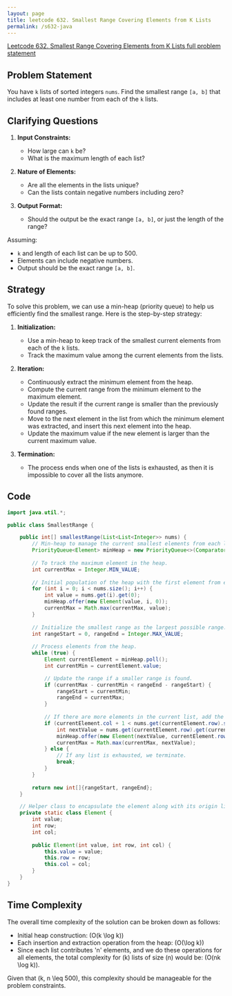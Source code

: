 ```yaml
---
layout: page
title: leetcode 632. Smallest Range Covering Elements from K Lists
permalink: /s632-java
---
```

[Leetcode 632. Smallest Range Covering Elements from K Lists full problem statement](https://algoadvance.github.io/algoadvance/l632)
## Problem Statement

You have `k` lists of sorted integers `nums`. Find the smallest range `[a, b]` that includes at least one number from each of the `k` lists.

## Clarifying Questions

1. **Input Constraints:**
   - How large can `k` be?
   - What is the maximum length of each list?

2. **Nature of Elements:**
   - Are all the elements in the lists unique?
   - Can the lists contain negative numbers including zero?
   
3. **Output Format:**
   - Should the output be the exact range `[a, b]`, or just the length of the range?

Assuming:
- `k` and length of each list can be up to 500.
- Elements can include negative numbers.
- Output should be the exact range `[a, b]`.

## Strategy

To solve this problem, we can use a min-heap (priority queue) to help us efficiently find the smallest range. Here is the step-by-step strategy:

1. **Initialization:**
   - Use a min-heap to keep track of the smallest current elements from each of the `k` lists.
   - Track the maximum value among the current elements from the lists.

2. **Iteration:**
   - Continuously extract the minimum element from the heap.
   - Compute the current range from the minimum element to the maximum element.
   - Update the result if the current range is smaller than the previously found ranges.
   - Move to the next element in the list from which the minimum element was extracted, and insert this next element into the heap.
   - Update the maximum value if the new element is larger than the current maximum value.

3. **Termination:**
   - The process ends when one of the lists is exhausted, as then it is impossible to cover all the lists anymore.

## Code

```java
import java.util.*;

public class SmallestRange {

    public int[] smallestRange(List<List<Integer>> nums) {
        // Min-heap to manage the current smallest elements from each list.
        PriorityQueue<Element> minHeap = new PriorityQueue<>(Comparator.comparingInt(e -> e.value));
        
        // To track the maximum element in the heap.
        int currentMax = Integer.MIN_VALUE;
        
        // Initial population of the heap with the first element from each list.
        for (int i = 0; i < nums.size(); i++) {
            int value = nums.get(i).get(0);
            minHeap.offer(new Element(value, i, 0));
            currentMax = Math.max(currentMax, value);
        }
        
        // Initialize the smallest range as the largest possible range.
        int rangeStart = 0, rangeEnd = Integer.MAX_VALUE;
        
        // Process elements from the heap.
        while (true) {
            Element currentElement = minHeap.poll();
            int currentMin = currentElement.value;

            // Update the range if a smaller range is found.
            if (currentMax - currentMin < rangeEnd - rangeStart) {
                rangeStart = currentMin;
                rangeEnd = currentMax;
            }
            
            // If there are more elements in the current list, add the next element to the heap.
            if (currentElement.col + 1 < nums.get(currentElement.row).size()) {
                int nextValue = nums.get(currentElement.row).get(currentElement.col + 1);
                minHeap.offer(new Element(nextValue, currentElement.row, currentElement.col + 1));
                currentMax = Math.max(currentMax, nextValue);
            } else {
                // If any list is exhausted, we terminate.
                break;
            }
        }
        
        return new int[]{rangeStart, rangeEnd};
    }

    // Helper class to encapsulate the element along with its origin list and column index.
    private static class Element {
        int value;
        int row;
        int col;
        
        public Element(int value, int row, int col) {
            this.value = value;
            this.row = row;
            this.col = col;
        }
    }
}
```

## Time Complexity

The overall time complexity of the solution can be broken down as follows:
- Initial heap construction: \(O(k \log k)\)
- Each insertion and extraction operation from the heap: \(O(\log k)\)
- Since each list contributes 'n' elements, and we do these operations for all elements,
  the total complexity for \(k\) lists of size \(n\) would be: \(O(nk \log k)\).

Given that \(k, n \leq 500\), this complexity should be manageable for the problem constraints.